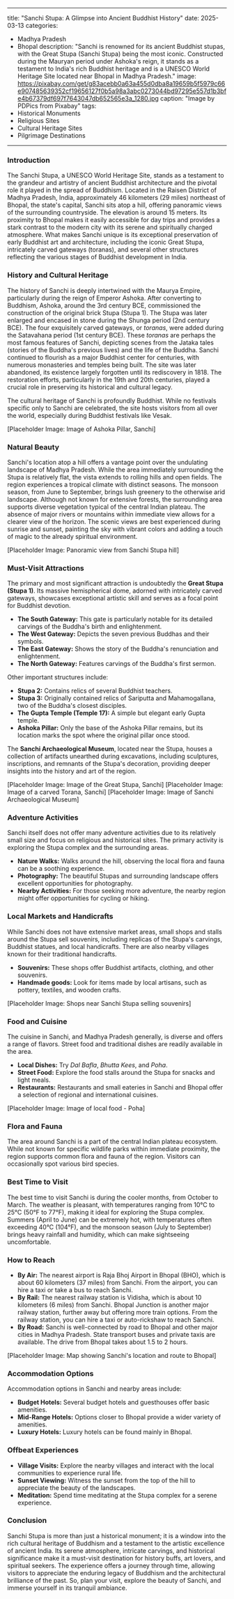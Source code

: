 
---
title: "Sanchi Stupa: A Glimpse into Ancient Buddhist History"
date: 2025-03-13
categories:
  - Madhya Pradesh
  - Bhopal
description: "Sanchi is renowned for its ancient Buddhist stupas, with the Great Stupa (Sanchi Stupa) being the most iconic. Constructed during the Mauryan period under Ashoka's reign, it stands as a testament to India's rich Buddhist heritage and is a UNESCO World Heritage Site located near Bhopal in Madhya Pradesh."
image: https://pixabay.com/get/g83acebb0a63a455d0dba8a19659b5f5979c66e907485639352cf19656127f0b5a98a3abc0273044bd97295e557d1b3bfe4b67379df697f7643047db652565e3a_1280.jpg
caption: "Image by PDPics from Pixabay"
tags: 
  - Historical Monuments
  - Religious Sites
  - Cultural Heritage Sites
  - Pilgrimage Destinations
---


### **Introduction**

The Sanchi Stupa, a UNESCO World Heritage Site, stands as a testament to the grandeur and artistry of ancient Buddhist architecture and the pivotal role it played in the spread of Buddhism. Located in the Raisen District of Madhya Pradesh, India, approximately 46 kilometers (29 miles) northeast of Bhopal, the state's capital, Sanchi sits atop a hill, offering panoramic views of the surrounding countryside. The elevation is around 15 meters. Its proximity to Bhopal makes it easily accessible for day trips and provides a stark contrast to the modern city with its serene and spiritually charged atmosphere. What makes Sanchi unique is its exceptional preservation of early Buddhist art and architecture, including the iconic Great Stupa, intricately carved gateways (toranas), and several other structures reflecting the various stages of Buddhist development in India.

### **History and Cultural Heritage**

The history of Sanchi is deeply intertwined with the Maurya Empire, particularly during the reign of Emperor Ashoka. After converting to Buddhism, Ashoka, around the 3rd century BCE, commissioned the construction of the original brick Stupa (Stupa 1). The Stupa was later enlarged and encased in stone during the Shunga period (2nd century BCE). The four exquisitely carved gateways, or *toranas*, were added during the Satavahana period (1st century BCE). These *toranas* are perhaps the most famous features of Sanchi, depicting scenes from the Jataka tales (stories of the Buddha's previous lives) and the life of the Buddha. Sanchi continued to flourish as a major Buddhist center for centuries, with numerous monasteries and temples being built. The site was later abandoned, its existence largely forgotten until its rediscovery in 1818. The restoration efforts, particularly in the 19th and 20th centuries, played a crucial role in preserving its historical and cultural legacy.

The cultural heritage of Sanchi is profoundly Buddhist. While no festivals specific only to Sanchi are celebrated, the site hosts visitors from all over the world, especially during Buddhist festivals like Vesak.

[Placeholder Image: Image of Ashoka Pillar, Sanchi]

### **Natural Beauty**

Sanchi's location atop a hill offers a vantage point over the undulating landscape of Madhya Pradesh. While the area immediately surrounding the Stupa is relatively flat, the vista extends to rolling hills and open fields. The region experiences a tropical climate with distinct seasons. The monsoon season, from June to September, brings lush greenery to the otherwise arid landscape. Although not known for extensive forests, the surrounding area supports diverse vegetation typical of the central Indian plateau. The absence of major rivers or mountains within immediate view allows for a clearer view of the horizon. The scenic views are best experienced during sunrise and sunset, painting the sky with vibrant colors and adding a touch of magic to the already spiritual environment.

[Placeholder Image: Panoramic view from Sanchi Stupa hill]

### **Must-Visit Attractions**

The primary and most significant attraction is undoubtedly the **Great Stupa (Stupa 1)**. Its massive hemispherical dome, adorned with intricately carved gateways, showcases exceptional artistic skill and serves as a focal point for Buddhist devotion.
*   **The South Gateway:** This gate is particularly notable for its detailed carvings of the Buddha's birth and enlightenment.
*   **The West Gateway:** Depicts the seven previous Buddhas and their symbols.
*   **The East Gateway:** Shows the story of the Buddha's renunciation and enlightenment.
*   **The North Gateway:** Features carvings of the Buddha's first sermon.

Other important structures include:
*   **Stupa 2:** Contains relics of several Buddhist teachers.
*   **Stupa 3:** Originally contained relics of Sariputta and Mahamogallana, two of the Buddha's closest disciples.
*   **The Gupta Temple (Temple 17):** A simple but elegant early Gupta temple.
*   **Ashoka Pillar:** Only the base of the Ashoka Pillar remains, but its location marks the spot where the original pillar once stood.

The **Sanchi Archaeological Museum**, located near the Stupa, houses a collection of artifacts unearthed during excavations, including sculptures, inscriptions, and remnants of the Stupa's decoration, providing deeper insights into the history and art of the region.

[Placeholder Image: Image of the Great Stupa, Sanchi]
[Placeholder Image: Image of a carved Torana, Sanchi]
[Placeholder Image: Image of Sanchi Archaeological Museum]

### **Adventure Activities**

Sanchi itself does not offer many adventure activities due to its relatively small size and focus on religious and historical sites. The primary activity is exploring the Stupa complex and the surrounding areas.

*   **Nature Walks:** Walks around the hill, observing the local flora and fauna can be a soothing experience.
*   **Photography:** The beautiful Stupas and surrounding landscape offers excellent opportunities for photography.
*   **Nearby Activities:** For those seeking more adventure, the nearby region might offer opportunities for cycling or hiking.

### **Local Markets and Handicrafts**

While Sanchi does not have extensive market areas, small shops and stalls around the Stupa sell souvenirs, including replicas of the Stupa's carvings, Buddhist statues, and local handicrafts. There are also nearby villages known for their traditional handicrafts.

*   **Souvenirs:** These shops offer Buddhist artifacts, clothing, and other souvenirs.
*   **Handmade goods:** Look for items made by local artisans, such as pottery, textiles, and wooden crafts.

[Placeholder Image: Shops near Sanchi Stupa selling souvenirs]

### **Food and Cuisine**

The cuisine in Sanchi, and Madhya Pradesh generally, is diverse and offers a range of flavors. Street food and traditional dishes are readily available in the area.

*   **Local Dishes:** Try *Dal Bafla*, *Bhutta Kees*, and *Poha*.
*   **Street Food:** Explore the food stalls around the Stupa for snacks and light meals.
*   **Restaurants:** Restaurants and small eateries in Sanchi and Bhopal offer a selection of regional and international cuisines.

[Placeholder Image: Image of local food - Poha]

### **Flora and Fauna**

The area around Sanchi is a part of the central Indian plateau ecosystem. While not known for specific wildlife parks within immediate proximity, the region supports common flora and fauna of the region. Visitors can occasionally spot various bird species.

### **Best Time to Visit**

The best time to visit Sanchi is during the cooler months, from October to March. The weather is pleasant, with temperatures ranging from 10°C to 25°C (50°F to 77°F), making it ideal for exploring the Stupa complex. Summers (April to June) can be extremely hot, with temperatures often exceeding 40°C (104°F), and the monsoon season (July to September) brings heavy rainfall and humidity, which can make sightseeing uncomfortable.

### **How to Reach**

*   **By Air:** The nearest airport is Raja Bhoj Airport in Bhopal (BHO), which is about 60 kilometers (37 miles) from Sanchi. From the airport, you can hire a taxi or take a bus to reach Sanchi.
*   **By Rail:** The nearest railway station is Vidisha, which is about 10 kilometers (6 miles) from Sanchi. Bhopal Junction is another major railway station, further away but offering more train options. From the railway station, you can hire a taxi or auto-rickshaw to reach Sanchi.
*   **By Road:** Sanchi is well-connected by road to Bhopal and other major cities in Madhya Pradesh. State transport buses and private taxis are available. The drive from Bhopal takes about 1.5 to 2 hours.

[Placeholder Image: Map showing Sanchi's location and route to Bhopal]

### **Accommodation Options**

Accommodation options in Sanchi and nearby areas include:

*   **Budget Hotels:** Several budget hotels and guesthouses offer basic amenities.
*   **Mid-Range Hotels:** Options closer to Bhopal provide a wider variety of amenities.
*   **Luxury Hotels:** Luxury hotels can be found mainly in Bhopal.

### **Offbeat Experiences**

*   **Village Visits:** Explore the nearby villages and interact with the local communities to experience rural life.
*   **Sunset Viewing:** Witness the sunset from the top of the hill to appreciate the beauty of the landscapes.
*   **Meditation:** Spend time meditating at the Stupa complex for a serene experience.

### **Conclusion**

Sanchi Stupa is more than just a historical monument; it is a window into the rich cultural heritage of Buddhism and a testament to the artistic excellence of ancient India. Its serene atmosphere, intricate carvings, and historical significance make it a must-visit destination for history buffs, art lovers, and spiritual seekers. The experience offers a journey through time, allowing visitors to appreciate the enduring legacy of Buddhism and the architectural brilliance of the past. So, plan your visit, explore the beauty of Sanchi, and immerse yourself in its tranquil ambiance.


